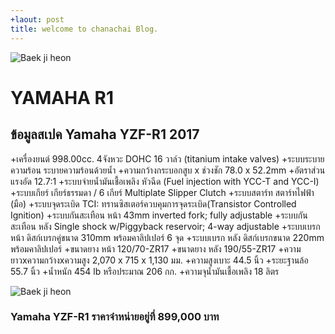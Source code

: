 ```yaml
---
+laout: post
title: welcome to chanachai Blog.
---
```

![Baek ji heon](https://s-media-cache-ak0.pinimg.com/originals/c5/71/ae/c571aeb0cb89da322819c49779ed2ee0.jpg)
# YAMAHA R1 

## ข้อมูลสเปค Yamaha YZF-R1 2017

+เครื่องยนต์ 998.00cc. 4จังหวะ DOHC 16 วาล์ว (titanium intake valves)
+ระบบระบายความร้อน ระบายความร้อนด้วยน้ำ
+ความกว้างกระบอกสูบ x ช่วงชัก 78.0 x 52.2mm
+อัตราส่วนแรงอัด 12.7:1
+ระบบจ่ายน้ำมันเชื้อเพลิง หัวฉีด (Fuel injection with YCC-T and YCC-I)
+ระบบเกียร์ เกียร์ธรรมดา / 6 เกียร์ Multiplate Slipper Clutch
+ระบบสตาร์ท สตาร์ทไฟฟ้า (มือ)
+ระบบจุดระเบิด TCI: ทรานซิสเตอร์ควบคุมการจุดระเบิด(Transistor Controlled Ignition)
+ระบบกันสะเทือน หน้า 43mm inverted fork; fully adjustable
+ระบบกันสะเทือน หลัง Single shock w/Piggyback reservoir; 4-way adjustable
+ระบบเบรก หน้า ดิสก์เบรกคู่ขนาด 310mm พร้อมคาลิปเปอร์ 6 จุด
+ระบบเบรก หลัง ดิสก์เบรกขนาด 220mm พร้อมคาลิปเปอร์
+ขนาดยาง หน้า 120/70-ZR17
+ขนาดยาง หลัง 190/55-ZR17
+ความยาวxความกว้างxความสูง 2,070 x 715 x 1,130 มม.
+ความสูงเบาะ 44.5 นิ้ว
+ระยะฐานล้อ 55.7 นิ้ว
+น้ำหนัก 454 lb หรือประมาณ 206 กก.
+ความจุน้ำมันเชื้อเพลิง 18 ลิตร


![Baek ji heon](https://www.bikeandmotor.com/wp-content/uploads/2015/03/Yamaha-YZF-R1-2015.jpg)
### Yamaha YZF-R1 ราคาจำหน่ายอยู่ที่ 899,000 บาท 
